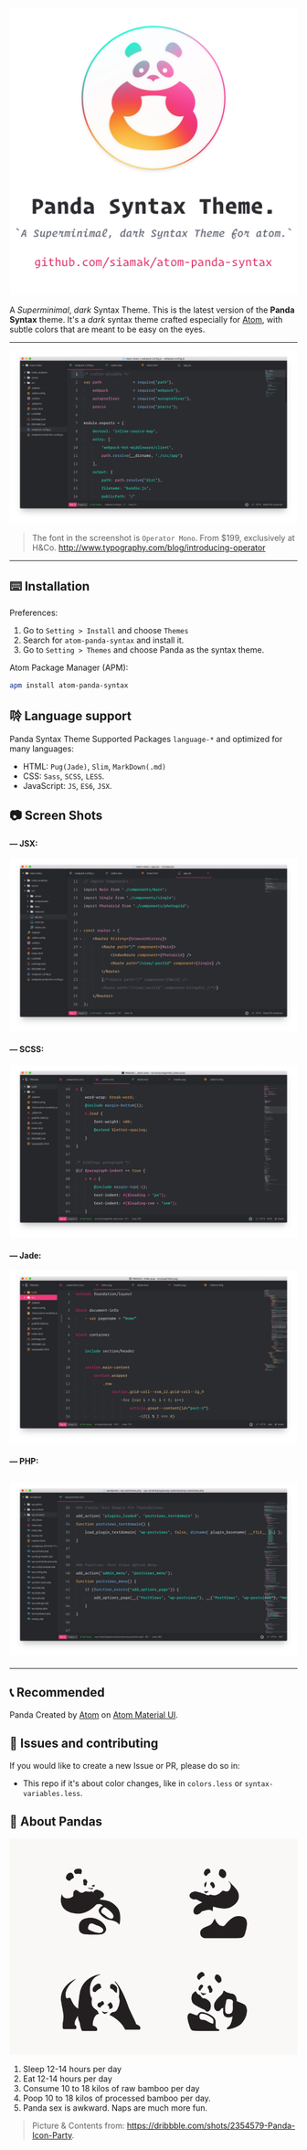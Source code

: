 ![Panda Logo](panda.jpg)

A _Superminimal_, _dark_ Syntax Theme. This is the latest version of the **Panda Syntax** theme. It's a _dark_ syntax theme crafted especially for [Atom](http://atom.io), with subtle colors that are meant to be easy on the eyes.

---
![Main ScreenShot](./screenshots/main.jpg)
> The font in the screenshot is `Operator Mono`. From $199, exclusively at H&Co. http://www.typography.com/blog/introducing-operator

---

## ⌨️ Installation
Preferences:

1. Go to `Setting > Install` and choose `Themes`
2. Search for `atom-panda-syntax` and install it.
3. Go to `Setting > Themes` and choose Panda as the syntax theme.


Atom Package Manager (APM):
```bash
apm install atom-panda-syntax
```

## 唥 Language support
Panda Syntax Theme Supported Packages `language-*` and optimized for many languages:
* HTML: `Pug(Jade)`, `Slim`, `MarkDown(.md)`
* CSS: `Sass`, `SCSS`, `LESS`.
* JavaScript: `JS`, `ES6`, `JSX`.

## 📷 Screen Shots
#### — JSX:
![JSX ScreenShot](./screenshots/jsx.jpg)
#### — SCSS:
![SCSS ScreenShot](./screenshots/scss.jpg)
#### — Jade:
![Jade ScreenShot](./screenshots/jade.jpg)
#### — PHP:
![PHP ScreenShot](./screenshots/php.jpg)
---

---
## 📞 Recommended
Panda Created by [Atom](http://atom.io) on [Atom Material UI](https://atom.io/themes/atom-material-ui).

## 🐛 Issues and contributing
If you would like to create a new Issue or PR, please do so in:
* This repo if it's about color changes, like in `colors.less` or `syntax-variables.less`.

## 🐼 About Pandas
![Pandas ScreenShot](./screenshots/pandas.png)
1. Sleep 12-14 hours per day
2. Eat 12-14 hours per day
3. Consume 10 to 18 kilos of raw bamboo per day
4. Poop 10 to 18 kilos of processed bamboo per day.
5. Panda sex is awkward. Naps are much more fun.
> Picture & Contents from: https://dribbble.com/shots/2354579-Panda-Icon-Party.

